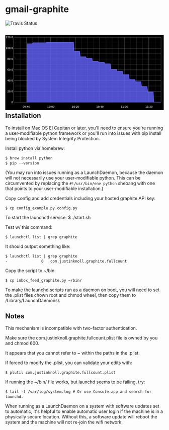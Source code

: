gmail-graphite
==============

![Travis Status](https://api.travis-ci.org/jknoll/gmail-graphite.svg?branch=master)


![Inbox Graph](./docs/img/inbox_zero.png)
Installation
------------

To install on Mac OS El Capitan or later, you'll need to ensure you're running a user-modifiable python framework or you'll run into issues with pip install being blocked by System Integrity Protection.

Install python via homebrew:

    $ brew install python
    $ pip --version

(You may run into issues running as a LaunchDaemon, because the daemon will not necessarily use your user-modifiable python. This can be circumvented by replacing the `#!/usr/bin/env python` shebang with one that points to your
user-modifiable installation.)

Copy config and add credentials including your hosted graphite API key:

    $ cp config_example.py config.py

To start the launchctl service:
    $ ./start.sh

Test w/ this command:

    $ launchctl list | grep graphite

It should output something like:

    $ launchctl list | grep graphite
    -				0	com.justinknoll.graphite.fullcount

Copy the script to ~/bin:

    $ cp inbox_feed_graphite.py ~/bin/

To make the launchd scripts run as a daemon on boot, you will need to set the .plist files chown root and chmod wheel, then copy them to /Library/LaunchDaemons/.

Notes
-----

This mechanism is incompatible with two-factor authentication.

Make sure the com.justinknoll.graphite.fullcount.plist file is owned by you and chmod 600.

It appears that you cannot refer to ~ within the paths in the .plist.

If forced to modify the .plist, you can validate your edits with:

    $ plutil com.justinknoll.graphite.fullcount.plist

If running the ~/bin/ file works, but launchd seems to be failing, try:

    $ tail -f /var/log/system.log # Or use Console.app and search for launchd.

When running as a LaunchDaemon on a system with software updates set to automatic, it's helpful to enable automatic user login if the machine is in a physically secure location. Without this, a software update will reboot the system and the machine will not re-join the wifi network.
